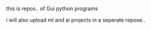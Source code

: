 this is repos.. of Gui python programs

i will also upload ml and ai projects in a seperate repose..
